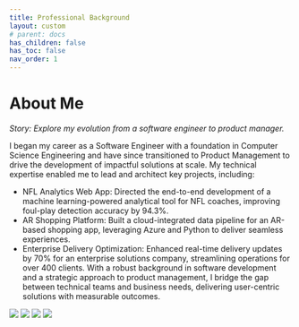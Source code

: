 ```yaml
---
title: Professional Background
layout: custom
# parent: docs
has_children: false
has_toc: false
nav_order: 1
---
```


# About Me

_Story: Explore my evolution from a software engineer to product manager._

I began my career as a Software Engineer with a foundation in Computer Science Engineering and have since transitioned to Product Management to drive the development of impactful solutions at scale. My technical expertise enabled me to lead and architect key projects, including:
- NFL Analytics Web App: Directed the end-to-end development of a machine learning-powered analytical tool for NFL coaches, improving foul-play detection accuracy by 94.3%.
- AR Shopping Platform: Built a cloud-integrated data pipeline for an AR-based shopping app, leveraging Azure and Python to deliver seamless experiences.
- Enterprise Delivery Optimization: Enhanced real-time delivery updates by 70% for an enterprise solutions company, streamlining operations for over 400 clients.
With a robust background in software development and a strategic approach to product management, I bridge the gap between technical teams and business needs, delivering user-centric solutions with measurable outcomes.


<img src= "/engineered_by_ananya/assets/images/hackathon_ar_shopp">

<img src= "/engineered_by_ananya/assets/images/hackathon_hololens">

<img src= "/engineered_by_ananya/assets/images/my_pic_hackathon">

<img src= "/engineered_by_ananya/assets/images/my_pic_hololens">